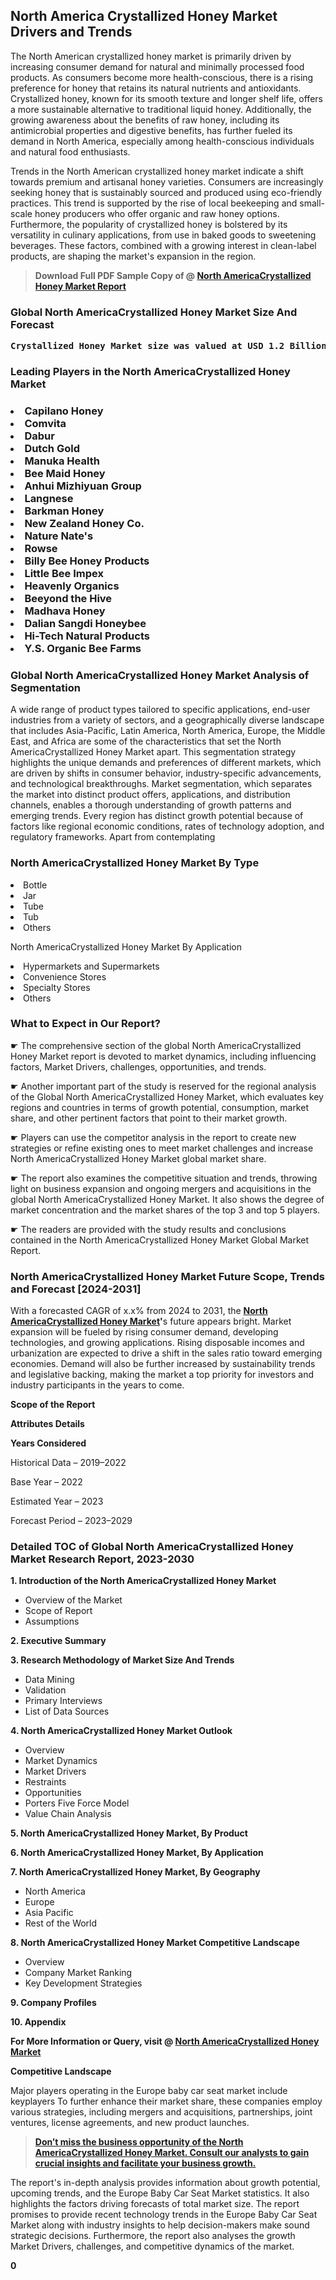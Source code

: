 <p><h2>North America Crystallized Honey Market Drivers and Trends</h2><p>The North American crystallized honey market is primarily driven by increasing consumer demand for natural and minimally processed food products. As consumers become more health-conscious, there is a rising preference for honey that retains its natural nutrients and antioxidants. Crystallized honey, known for its smooth texture and longer shelf life, offers a more sustainable alternative to traditional liquid honey. Additionally, the growing awareness about the benefits of raw honey, including its antimicrobial properties and digestive benefits, has further fueled its demand in North America, especially among health-conscious individuals and natural food enthusiasts.</p><p>Trends in the North American crystallized honey market indicate a shift towards premium and artisanal honey varieties. Consumers are increasingly seeking honey that is sustainably sourced and produced using eco-friendly practices. This trend is supported by the rise of local beekeeping and small-scale honey producers who offer organic and raw honey options. Furthermore, the popularity of crystallized honey is bolstered by its versatility in culinary applications, from use in baked goods to sweetening beverages. These factors, combined with a growing interest in clean-label products, are shaping the market's expansion in the region.</p></p><blockquote id="" class=""><strong>Download Full PDF Sample Copy of @&nbsp;<a href="https://www.verifiedmarketreports.com/download-sample/?rid=679466&utm_source=GitHub-Jan&utm_medium=281" target="_blank">North AmericaCrystallized Honey Market Report</a>&nbsp;&nbsp;</strong></blockquote><h3 id="" class=""><strong>Global&nbsp;North AmericaCrystallized Honey Market Size And Forecast</strong></h3><pre class="reader-text-block__code-block"><strong>Crystallized Honey Market size was valued at USD 1.2 Billion in 2022 and is projected to reach USD 2.1 Billion by 2030, growing at a CAGR of 7.5% from 2024 to 2030.</strong></pre><h3 id="" class="">Leading Players in the&nbsp;North AmericaCrystallized Honey Market</h3><h3 class=""></Li><Li>Capilano Honey</Li><Li> Comvita</Li><Li> Dabur</Li><Li> Dutch Gold</Li><Li> Manuka Health</Li><Li> Bee Maid Honey</Li><Li> Anhui Mizhiyuan Group</Li><Li> Langnese</Li><Li> Barkman Honey</Li><Li> New Zealand Honey Co.</Li><Li> Nature Nate's</Li><Li> Rowse</Li><Li> Billy Bee Honey Products</Li><Li> Little Bee Impex</Li><Li> Heavenly Organics</Li><Li> Beeyond the Hive</Li><Li> Madhava Honey</Li><Li> Dalian Sangdi Honeybee</Li><Li> Hi-Tech Natural Products</Li><Li> Y.S. Organic Bee Farms</h3><h3 id="" class="">Global&nbsp;North AmericaCrystallized Honey Market Analysis of Segmentation</h3><p id="" class="">A wide range of product types tailored to specific applications, end-user industries from a variety of sectors, and a geographically diverse landscape that includes Asia-Pacific, Latin America, North America, Europe, the Middle East, and Africa are some of the characteristics that set the North AmericaCrystallized Honey Market apart. This segmentation strategy highlights the unique demands and preferences of different markets, which are driven by shifts in consumer behavior, industry-specific advancements, and technological breakthroughs. Market segmentation, which separates the market into distinct product offers, applications, and distribution channels, enables a thorough understanding of growth patterns and emerging trends. Every region has distinct growth potential because of factors like regional economic conditions, rates of technology adoption, and regulatory frameworks. Apart from contemplating</p><h3 id="" class="">North AmericaCrystallized Honey Market&nbsp;By Type</h3><p></Li><Li>Bottle</Li><Li> Jar</Li><Li> Tube</Li><Li> Tub</Li><Li> Others</p><div class="" data-test-id=""><p>North AmericaCrystallized Honey Market&nbsp;By Application</p></div><p class=""></Li><Li>Hypermarkets and Supermarkets</Li><Li> Convenience Stores</Li><Li> Specialty Stores</Li><Li> Others</p><div class="" data-test-id=""><h3><span class="">What to Expect in Our Report?</span></h3></div><div class="" data-test-id=""><p><span class="">☛ The comprehensive section of the global North AmericaCrystallized Honey Market report is devoted to market dynamics, including influencing factors, Market Drivers, challenges, opportunities, and trends.</span></p></div><div class="" data-test-id=""><p><span class="">☛ Another important part of the study is reserved for the regional analysis of the Global North AmericaCrystallized Honey Market, which evaluates key regions and countries in terms of growth potential, consumption, market share, and other pertinent factors that point to their market growth.</span></p></div><div class="" data-test-id=""><p><span class="">☛ Players can use the competitor analysis in the report to create new strategies or refine existing ones to meet market challenges and increase North AmericaCrystallized Honey Market global market share.</span></p></div><div class="" data-test-id=""><p><span class="">☛ The report also examines the competitive situation and trends, throwing light on business expansion and ongoing mergers and acquisitions in the global North AmericaCrystallized Honey Market. It also shows the degree of market concentration and the market shares of the top 3 and top 5 players.</span></p></div><div class="" data-test-id=""><p><span class="">☛ The readers are provided with the study results and conclusions contained in the North AmericaCrystallized Honey Market Global Market Report.</span></p></div><div class="" data-test-id=""><h3><span class="">North AmericaCrystallized Honey Market Future Scope, Trends and Forecast [2024-2031]</span></h3></div><div class="" data-test-id=""><p><span class="">With a forecasted CAGR of x.x% from 2024 to 2031, the <strong><a href="https://www.verifiedmarketreports.com/download-sample/?rid=679466&utm_source=GitHub-Jan&utm_medium=281" target="_blank">North AmericaCrystallized Honey Market</a>'</strong>s future appears bright. Market expansion will be fueled by rising consumer demand, developing technologies, and growing applications. Rising disposable incomes and urbanization are expected to drive a shift in the sales ratio toward emerging economies. Demand will also be further increased by sustainability trends and legislative backing, making the market a top priority for investors and industry participants in the years to come.</span></p><p id="ember66" class="ember-view reader-text-block__paragraph"><strong>Scope of the Report</strong></p><p id="ember67" class="ember-view reader-text-block__paragraph"><strong>Attributes Details</strong></p><p id="ember68" class="ember-view reader-text-block__paragraph"><strong>Years Considered</strong></p><p id="ember69" class="ember-view reader-text-block__paragraph">Historical Data &ndash; 2019&ndash;2022</p><p id="ember70" class="ember-view reader-text-block__paragraph">Base Year &ndash; 2022</p><p id="ember71" class="ember-view reader-text-block__paragraph">Estimated Year &ndash; 2023</p><p id="ember72" class="ember-view reader-text-block__paragraph">Forecast Period &ndash; 2023&ndash;2029</p></div><h3 id="" class="">Detailed TOC of Global North AmericaCrystallized Honey Market Research Report, 2023-2030</h3><p id="" class=""><strong>1. Introduction of the North AmericaCrystallized Honey Market</strong></p><ul><li>Overview of the Market</li><li>Scope of Report</li><li>Assumptions</li></ul><p id="" class=""><strong>2. Executive Summary</strong></p><p id="" class=""><strong>3. Research Methodology of Market Size And Trends</strong></p><ul><li>Data Mining</li><li>Validation</li><li>Primary Interviews</li><li>List of Data Sources</li></ul><p id="" class=""><strong>4. North AmericaCrystallized Honey Market Outlook</strong></p><ul><li>Overview</li><li>Market Dynamics</li><li>Market Drivers</li><li>Restraints</li><li>Opportunities</li><li>Porters Five Force Model</li><li>Value Chain Analysis</li></ul><p id="" class=""><strong>5. North AmericaCrystallized Honey Market, By Product</strong></p><p id="" class=""><strong>6. North AmericaCrystallized Honey Market, By Application</strong></p><p id="" class=""><strong>7. North AmericaCrystallized Honey Market, By Geography</strong></p><ul><li>North America</li><li>Europe</li><li>Asia Pacific</li><li>Rest of the World</li></ul><p id="" class=""><strong>8. North AmericaCrystallized Honey Market Competitive Landscape</strong></p><ul><li>Overview</li><li>Company Market Ranking</li><li>Key Development Strategies</li></ul><p id="" class=""><strong>9. Company Profiles</strong></p><p id="" class=""><strong>10. Appendix</strong></p><p><strong>For More Information or Query, visit&nbsp;@ <a href="https://www.verifiedmarketreports.com/product/crystallized-honey-market/" target="_blank">North AmericaCrystallized Honey Market</a></strong></p><p id="ember61" class="ember-view reader-text-block__paragraph"><strong>Competitive Landscape</strong></p><p id="ember62" class="ember-view reader-text-block__paragraph">Major players operating in the Europe baby car seat market include keyplayers To further enhance their market share, these companies employ various strategies, including mergers and acquisitions, partnerships, joint ventures, license agreements, and new product launches.</p><blockquote id="ember63" class="ember-view reader-text-block__blockquote"><strong><a href="https://www.verifiedmarketreports.com/download-sample/?rid=679466&utm_source=GitHub-Jan&utm_medium=281" target="_blank">Don&rsquo;t miss the business opportunity of the North AmericaCrystallized Honey Market. Consult our analysts to gain crucial insights and facilitate your business growth.</a></strong></blockquote><p id="ember64" class="ember-view reader-text-block__paragraph">The report's in-depth analysis provides information about growth potential, upcoming trends, and the Europe Baby Car Seat Market statistics. It also highlights the factors driving forecasts of total market size. The report promises to provide recent technology trends in the Europe Baby Car Seat Market along with industry insights to help decision-makers make sound strategic decisions. Furthermore, the report also analyses the growth Market Drivers, challenges, and competitive dynamics of the market.</p><p class="ember-view reader-text-block__paragraph"><strong>0</strong></p>
